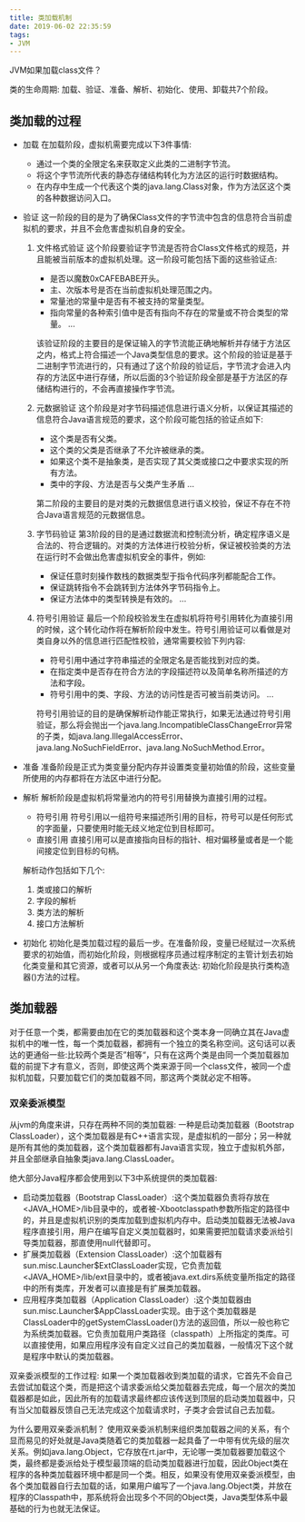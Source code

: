 ```yaml
---
title: 类加载机制
date: 2019-06-02 22:35:59
tags:
- JVM
---
```


JVM如果加载class文件？

<!--more-->

类的生命周期: 加载、验证、准备、解析、初始化、使用、卸载共7个阶段。

## 类加载的过程

- 加载
    在加载阶段，虚拟机需要完成以下3件事情:
    * 通过一个类的全限定名来获取定义此类的二进制字节流。
    * 将这个字节流所代表的静态存储结构转化为方法区的运行时数据结构。
    * 在内存中生成一个代表这个类的java.lang.Class对象，作为方法区这个类的各种数据访问入口。
- 验证
    这一阶段的目的是为了确保Class文件的字节流中包含的信息符合当前虚拟机的要求，并且不会危害虚拟机自身的安全。
    
    1. 文件格式验证
        这个阶段要验证字节流是否符合Class文件格式的规范，并且能被当前版本的虚拟机处理。这一阶段可能包括下面的这些验证点:
        - 是否以魔数0xCAFEBABE开头。
        - 主、次版本号是否在当前虚拟机处理范围之内。
        - 常量池的常量中是否有不被支持的常量类型。
        - 指向常量的各种索引值中是否有指向不存在的常量或不符合类型的常量。
        ...
        
        该验证阶段的主要目的是保证输入的字节流能正确地解析并存储于方法区之内，格式上符合描述一个Java类型信息的要求。这个阶段的验证是基于二进制字节流进行的，只有通过了这个阶段的验证后，字节流才会进入内存的方法区中进行存储，所以后面的3个验证阶段全部是基于方法区的存储结构进行的，不会再直接操作字节流。
    2. 元数据验证
        这个阶段是对字节码描述信息进行语义分析，以保证其描述的信息符合Java语言规范的要求，这个阶段可能包括的验证点如下:
        - 这个类是否有父类。
        - 这个类的父类是否继承了不允许被继承的类。
        - 如果这个类不是抽象类，是否实现了其父类或接口之中要求实现的所有方法。
        - 类中的字段、方法是否与父类产生矛盾
        ...
        
        第二阶段的主要目的是对类的元数据信息进行语义校验，保证不存在不符合Java语言规范的元数据信息。
    3. 字节码验证
        第3阶段的目的是通过数据流和控制流分析，确定程序语义是合法的、符合逻辑的。对类的方法体进行校验分析，保证被校验类的方法在运行时不会做出危害虚拟机安全的事件，例如:
        - 保证任意时刻操作数栈的数据类型于指令代码序列都能配合工作。
        - 保证跳转指令不会跳转到方法体外字节码指令上。
        - 保证方法体中的类型转换是有效的。
        ...
    4. 符号引用验证
        最后一个阶段校验发生在虚拟机将符号引用转化为直接引用的时候，这个转化动作将在解析阶段中发生。符号引用验证可以看做是对类自身以外的信息进行匹配性校验，通常需要校验下列内容:
        - 符号引用中通过字符串描述的全限定名是否能找到对应的类。
        - 在指定类中是否存在符合方法的字段描述符以及简单名称所描述的方法和字段。
        - 符号引用中的类、字段、方法的访问性是否可被当前类访问。
        ...
        
        符号引用验证的目的是确保解析动作能正常执行，如果无法通过符号引用验证，那么将会抛出一个java.lang.IncompatibleClassChangeError异常的子类，如java.lang.IllegalAccessError、java.lang.NoSuchFieldError、java.lang.NoSuchMethod.Error。
        
- 准备
    准备阶段是正式为类变量分配内存并设置类变量初始值的阶段，这些变量所使用的内存都将在方法区中进行分配。
- 解析
    解析阶段是虚拟机将常量池内的符号引用替换为直接引用的过程。
    - 符号引用
        符号引用以一组符号来描述所引用的目标，符号可以是任何形式的字面量，只要使用时能无歧义地定位到目标即可。
    - 直接引用
        直接引用可以是直接指向目标的指针、相对偏移量或者是一个能间接定位到目标的句柄。

    解析动作包括如下几个:
    1. 类或接口的解析
    2. 字段的解析
    3. 类方法的解析
    4. 接口方法解析
- 初始化
    初始化是类加载过程的最后一步。在准备阶段，变量已经赋过一次系统要求的初始值，而初始化阶段，则根据程序员通过程序制定的主管计划去初始化类变量和其它资源，或者可以从另一个角度表达: 初始化阶段是执行类构造器<clinit>()方法的过程。
        
## 类加载器

对于任意一个类，都需要由加在它的类加载器和这个类本身一同确立其在Java虚拟机中的唯一性，每一个类加载器，都拥有一个独立的类名称空间。这句话可以表达的更通俗一些:比较两个类是否”相等“，只有在这两个类是由同一个类加载器加载的前提下才有意义，否则，即使这两个类来源于同一个class文件，被同一个虚拟机加载，只要加载它们的类加载器不同，那这两个类就必定不相等。

### 双亲委派模型

从jvm的角度来讲，只存在两种不同的类加载器: 一种是启动类加载器（Bootstrap ClassLoader），这个类加载器是有C++语言实现，是虚拟机的一部分；另一种就是所有其他的类加载器，这个类加载器都有Java语言实现，独立于虚拟机外部，并且全部继承自抽象类java.lang.ClassLoader。

绝大部分Java程序都会使用到以下3中系统提供的类加载器:

- 启动类加载器（Bootstrap ClassLoader）:这个类加载器负责将存放在<JAVA_HOME>/lib目录中的，或者被-Xbootclasspath参数所指定的路径中的，并且是虚拟机识别的类库加载到虚拟机内存中。启动类加载器无法被Java程序直接引用，用户在编写自定义类加载器时，如果需要把加载请求委派给引导类加载器，那直使用null代替即可。
- 扩展类加载器（Extension ClassLoader）:这个加载器有sun.misc.Launcher$ExtClassLoader实现，它负责加载<JAVA_HOME>/lib/ext目录中的，或者被java.ext.dirs系统变量所指定的路径中的所有类库，开发者可以直接是有扩展类加载器。
- 应用程序类加载器（Application ClassLoader）:这个类加载器由sun.misc.Launcher$AppClassLoader实现。由于这个类加载器是ClassLoader中的getSystemClassLoader()方法的返回值，所以一般也称它为系统类加载器。它负责加载用户类路径（classpath）上所指定的类库。可以直接使用，如果应用程序没有自定义过自己的类加载器，一般情况下这个就是程序中默认的类加载器。

双亲委派模型的工作过程: 如果一个类加载器收到类加载的请求，它首先不会自己去尝试加载这个类，而是把这个请求委派给父类加载器去完成，每一个层次的类加载器都是如此，因此所有的加载请求最终都应该传送到顶层的启动类加载器中，只有当父加载器反馈自己无法完成这个加载请求时，子类才会尝试自己去加载。

为什么要用双亲委派机制？
使用双亲委派机制来组织类加载器之间的关系，有个显而易见的好处就是Java类随着它的类加载器一起具备了一中带有优先级的层次关系。例如java.lang.Object，它存放在rt.jar中，无论哪一类加载器要加载这个类，最终都是委派给处于模型最顶端的启动类加载器进行加载，因此Object类在程序的各种类加载器环境中都是同一个类。相反，如果没有使用双亲委派模型，由各个类加载器自行去加载的话，如果用户编写了一个java.lang.Object类，并放在程序的Classpath中，那系统将会出现多个不同的Object类，Java类型体系中最基础的行为也就无法保证。
